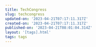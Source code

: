 ```yaml
---
title: TechCongress
slug: techcongress
updated-on: '2023-04-21T07:17:11.317Z'
created-on: '2023-04-21T07:17:11.317Z'
published-on: '2023-04-21T08:01:04.314Z'
layout: '[tags].html'
tags: tags
---
```



